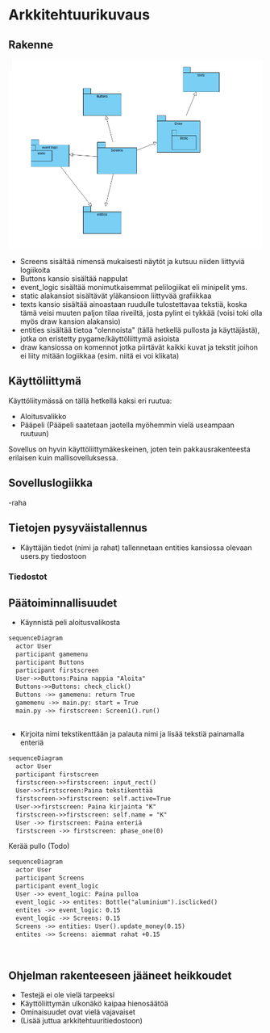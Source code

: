 # Arkkitehtuurikuvaus

## Rakenne
![pakkausrakenne](pakkaus.png)
- Screens sisältää nimensä mukaisesti näytöt ja kutsuu niiden liittyviä logiikoita
- Buttons kansio sisältää nappulat
- event_logic sisältää monimutkaisemmat pelilogiikat eli minipelit yms.
- static alakansiot sisältävät yläkansioon liittyvää grafiikkaa
- texts kansio sisältää ainoastaan ruudulle tulostettavaa tekstiä, koska tämä veisi muuten paljon tilaa riveiltä, josta pylint ei tykkää (voisi toki olla myös draw kansion alakansio)
- entities sisältää tietoa "olennoista" (tällä hetkellä pullosta ja käyttäjästä), jotka on eristetty pygame/käyttöliittymä asioista
- draw kansiossa on komennot jotka piirtävät kaikki kuvat ja tekstit joihon ei liity mitään logiikkaa (esim. niitä ei voi klikata)
## Käyttöliittymä
Käyttöliitymässä on tällä hetkellä kaksi eri ruutua:

- Aloitusvalikko
- Pääpeli (Pääpeli saatetaan jaotella myöhemmin vielä useampaan ruutuun)

Sovellus on hyvin käyttöliittymäkeskeinen, joten tein pakkausrakenteesta erilaisen kuin mallisovelluksessa.
## Sovelluslogiikka
-raha


## Tietojen pysyväistallennus
- Käyttäjän tiedot (nimi ja rahat) tallennetaan entities kansiossa olevaan users.py tiedostoon
### Tiedostot

## Päätoiminnallisuudet
- Käynnistä peli aloitusvalikosta
```mermaid
sequenceDiagram
  actor User
  participant gamemenu
  participant Buttons
  participant firstscreen
  User->>Buttons:Paina nappia "Aloita"
  Buttons->>Buttons: check_click()
  Buttons ->> gamemenu: return True
  gamemenu ->> main.py: start = True
  main.py ->> firstscreen: Screen1().run()
  
```
- Kirjoita nimi tekstikenttään ja palauta nimi ja lisää tekstiä painamalla enteriä
```mermaid
sequenceDiagram
  actor User
  participant firstscreen
  firstscreen->>firstscreen: input_rect()
  User->>firstscreen:Paina tekstikenttää
  firstscreen->>firstscreen: self.active=True
  User->>firstscreen: Paina kirjainta "K"
  firstscreen->>firstscreen: self.name = "K"
  User ->> firstscreen: Paina enteriä
  firstscreen ->> firstscreen: phase_one(0)
```
Kerää pullo (Todo)
```mermaid
sequenceDiagram
  actor User
  participant Screens
  participant event_logic
  User ->> event_logic: Paina pulloa
  event_logic ->> entites: Bottle("aluminium").isclicked()
  entites ->> event_logic: 0.15
  event_logic ->> Screens: 0.15
  Screens ->> entities: User().update_money(0.15)
  entites ->> Screens: aiemmat rahat +0.15

  

```


## Ohjelman rakenteeseen jääneet heikkoudet
- Testejä ei ole vielä tarpeeksi
- Käyttöliittymän ulkonäkö kaipaa hienosäätöä
- Ominaisuudet ovat vielä vajavaiset
- (Lisää juttua arkkitehtuuritiedostoon)
